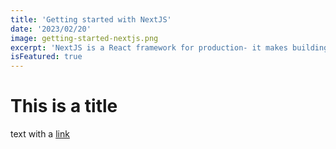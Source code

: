 ```yaml
---
title: 'Getting started with NextJS'
date: '2023/02/20'
image: getting-started-nextjs.png
excerpt: 'NextJS is a React framework for production- it makes building fullstack react so much easier'
isFeatured: true
---
```


# This is a title

text with a [link](https://google.com)